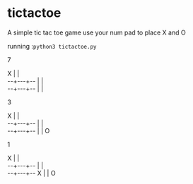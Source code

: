 # tictactoe
A simple tic tac toe game
use your num pad to place X and O

running :```python3 tictactoe.py``` 

7

X |   |  
--+---+--
  |   |  
--+---+--
  |   |  

3

X |   |  
--+---+--
  |   |  
--+---+--
  |   | O

1

X |   |  
--+---+--
  |   |  
--+---+--
X |   | O
